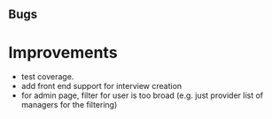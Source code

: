 ## Bugs


# Improvements

* test coverage.
* add front end support for interview creation
* for admin page, filter for user is too broad (e.g. just provider list of managers for the filtering)